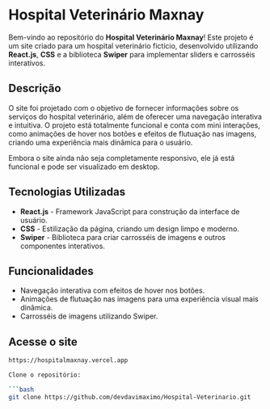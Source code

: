 # Hospital Veterinário Maxnay

Bem-vindo ao repositório do **Hospital Veterinário Maxnay**! Este projeto é um site criado para um hospital veterinário fictício, desenvolvido utilizando **React.js**, **CSS** e a biblioteca **Swiper** para implementar sliders e carrosséis interativos.

## Descrição

O site foi projetado com o objetivo de fornecer informações sobre os serviços do hospital veterinário, além de oferecer uma navegação interativa e intuitiva. O projeto está totalmente funcional e conta com mini interações, como animações de hover nos botões e efeitos de flutuação nas imagens, criando uma experiência mais dinâmica para o usuário.

Embora o site ainda não seja completamente responsivo, ele já está funcional e pode ser visualizado em desktop.

## Tecnologias Utilizadas

- **React.js** - Framework JavaScript para construção da interface de usuário.
- **CSS** - Estilização da página, criando um design limpo e moderno.
- **Swiper** - Biblioteca para criar carrosséis de imagens e outros componentes interativos.

## Funcionalidades

- Navegação interativa com efeitos de hover nos botões.
- Animações de flutuação nas imagens para uma experiência visual mais dinâmica.
- Carrosséis de imagens utilizando Swiper.

## Acesse o site

```bash
https://hospitalmaxnay.vercel.app

Clone o repositório:

```bash
git clone https://github.com/devdavimaximo/Hospital-Veterinario.git
